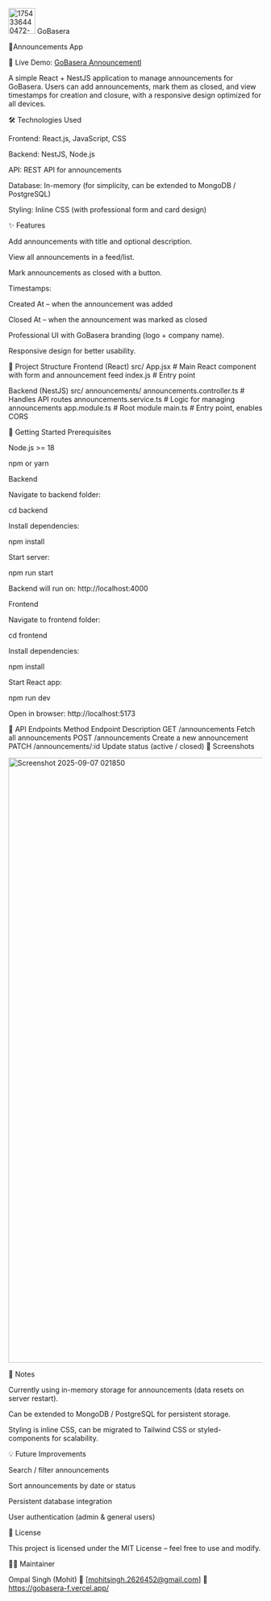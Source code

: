 
<img width="53" height="51" alt="1754336440472-removebg-preview" src="https://github.com/user-attachments/assets/ac4f3dcd-e0e0-48a3-95ec-f42bdeb6b763" /> GoBasera 

📢Announcements App

🚀 Live Demo: [GoBasera Announcementl](https://gobasera-f.vercel.app/)

A simple React + NestJS application to manage announcements for GoBasera. Users can add announcements, mark them as closed, and view timestamps for creation and closure, with a responsive design optimized for all devices.

🛠️ Technologies Used

Frontend: React.js, JavaScript, CSS

Backend: NestJS, Node.js

API: REST API for announcements

Database: In-memory (for simplicity, can be extended to MongoDB / PostgreSQL)

Styling: Inline CSS (with professional form and card design)

✨ Features

Add announcements with title and optional description.

View all announcements in a feed/list.

Mark announcements as closed with a button.

Timestamps:

Created At – when the announcement was added

Closed At – when the announcement was marked as closed

Professional UI with GoBasera branding (logo + company name).

Responsive design for better usability.

📂 Project Structure
Frontend (React)
src/
  App.jsx          # Main React component with form and announcement feed
  index.js         # Entry point

Backend (NestJS)
src/
  announcements/
    announcements.controller.ts  # Handles API routes
    announcements.service.ts     # Logic for managing announcements
  app.module.ts                  # Root module
  main.ts                        # Entry point, enables CORS

🚀 Getting Started
Prerequisites

Node.js >= 18

npm or yarn

Backend

Navigate to backend folder:

cd backend


Install dependencies:

npm install


Start server:

npm run start


Backend will run on: http://localhost:4000

Frontend

Navigate to frontend folder:

cd frontend


Install dependencies:

npm install


Start React app:

npm run dev


Open in browser: http://localhost:5173

🔗 API Endpoints
Method	Endpoint	Description
GET	/announcements	Fetch all announcements
POST	/announcements	Create a new announcement
PATCH	/announcements/:id	Update status (active / closed)
📸 Screenshots

<img width="1920" height="1200" alt="Screenshot 2025-09-07 021850" src="https://github.com/user-attachments/assets/bfe72a55-8dea-4f40-9e41-ac44f4997923" />

📝 Notes

Currently using in-memory storage for announcements (data resets on server restart).

Can be extended to MongoDB / PostgreSQL for persistent storage.

Styling is inline CSS, can be migrated to Tailwind CSS or styled-components for scalability.

💡 Future Improvements

Search / filter announcements

Sort announcements by date or status

Persistent database integration

User authentication (admin & general users)


📄 License

This project is licensed under the MIT License – feel free to use and modify.

👨‍💻 Maintainer

Ompal Singh (Mohit) 📧 [mohitsingh.2626452@gmail.com] 🔗 https://gobasera-f.vercel.app/
